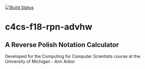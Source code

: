 [![Build Status](https://travis-ci.org/cestrell/c4cs-f18-rpn-advhw.svg?branch=master)](https://travis-ci.org/cestrell/c4cs-f18-rpn-advhw)

# c4cs-f18-rpn-advhw

## A Reverse Polish Notation Calculator
Developed for the Computing for Computer Scientists course at the University of Michigan - Ann Arbor
